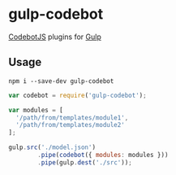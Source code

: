 # gulp-codebot

[CodebotJS](https://github.com/codebotjs/codebot) plugins for [Gulp](https://gulpjs.com/)

## Usage

```
npm i --save-dev gulp-codebot
```

```js
var codebot = require('gulp-codebot');

var modules = [
  '/path/from/templates/module1',
  '/path/from/templates/module2'
];

gulp.src('./model.json')
		.pipe(codebot({ modules: modules }))
		.pipe(gulp.dest('./src'));
```